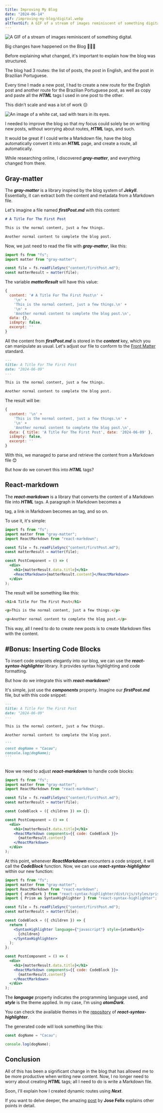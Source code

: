 ```yaml
---
title: Improving My Blog
date: "2024-06-14"
gif: /improving-my-blog/digital.webp
altTextGif: A GIF of a stream of images reminiscent of something digital.
---
```


![A GIF of a stream of images reminiscent of something digital.](/improving-my-blog/digital.webp)

Big changes have happened on the Blog 🎉🎉🎉

Before explaining what changed, it's important to explain how the blog was structured.

The blog had 3 routes: the list of posts, the post in English, and the post in Brazilian Portuguese.

Every time I made a new post, I had to create a new route for the English post and another route for the Brazilian Portuguese post, as well as copy and paste all the **_HTML_** tags I used in one post to the other.

This didn’t scale and was a lot of work 😔

![An image of a white cat, sad with tears in its eyes.](/improving-my-blog/sadCat.jpg)

I needed to improve the blog so that my focus could solely be on writing new posts, without worrying about routes, **_HTML_** tags, and such.

It would be great if I could write a Markdown file, have the blog automatically convert it into an **_HTML_** page, and create a route, all automatically.

While researching online, I discovered **_gray-matter_**, and everything changed from there.

## Gray-matter

The **_gray-matter_** is a library inspired by the blog system of **_Jekyll_**. Essentially, it can extract both the content and metadata from a Markdown file.

Let's imagine a file named **_firstPost.md_** with this content:

```md
# A Title For The First Post

This is the normal content, just a few things.

Another normal content to complete the blog post.
```

Now, we just need to read the file with **_gray-matter_**, like this:

```javascript
import fs from "fs";
import matter from "gray-matter";

const file = fs.readFileSync("content/firstPost.md");
const matterResult = matter(file);
```

The variable **_matterResult_** will have this value:

```javascript
{
  content: '# A Title For The First Post\n' +
    '\n' +
    'This is the normal content, just a few things.\n' +
    '\n' +
    'Another normal content to complete the blog post.\n',
  data: {},
  isEmpty: false,
  excerpt: ''
}
```

All the content from **_firstPost.md_** is stored in the **_content_** key, which you can manipulate as usual. Let's adjust our file to conform to the [Front Matter](https://jekyllrb.com/docs/front-matter/) standard.

```md
---
title: A Title For The First Post
date: "2024-06-09"
---

This is the normal content, just a few things.

Another normal content to complete the blog post.
```

The result will be:

```javascript
{
  content: '\n' +
    'This is the normal content, just a few things.\n' +
    '\n' +
    'Another normal content to complete the blog post.\n',
  data: { title: 'A Title For The First Post', date: '2024-06-09' },
  isEmpty: false,
  excerpt: ''
}
```

With this, we managed to parse and retrieve the content from a Markdown file 😊

But how do we convert this into **_HTML_** tags?

## React-markdown

The **_react-markdown_** is a library that converts the content of a Markdown file into **_HTML_** tags. A paragraph in Markdown becomes a **_<p>_** tag, a link in Markdown becomes an **_<a>_** tag, and so on.

To use it, it's simple:

```jsx
import fs from "fs";
import matter from "gray-matter";
import ReactMarkdown from "react-markdown";

const file = fs.readFileSync("content/firstPost.md");
const matterResult = matter(file);

const PostComponent = () => (
  <div>
    <h1>{matterResult.data.title}</h1>
    <ReactMarkdown>{matterResult.content}</ReactMarkdown>
  </div>
);
```

The result will be something like this:

```html
<h1>A Title For The First Post</h1>

<p>This is the normal content, just a few things.</p>

<p>Another normal content to complete the blog post.</p>
```

This way, all I need to do to create new posts is to create Markdown files with the content.

## #Bonus: Inserting Code Blocks

To insert code snippets elegantly into our blog, we can use the **_react-syntax-highlighter_** library. It provides syntax highlighting and code formatting.

But how do we integrate this with **_react-markdown_**?

It's simple, just use the **_components_** property. Imagine our **_firstPost.md_** file, but with this code snippet:

````md
---
title: A Title For The First Post
date: "2024-06-09"
---

This is the normal content, just a few things.

Another normal content to complete the blog post.

```
const dogName = "Cacau";
console.log(dogName);
```
````

```

```

Now we need to adjust **_react-markdown_** to handle code blocks:

```jsx
import fs from "fs";
import matter from "gray-matter";
import ReactMarkdown from "react-markdown";

const file = fs.readFileSync("content/firstPost.md");
const matterResult = matter(file);

const CodeBlock = ({ children }) => {};

const PostComponent = () => (
  <div>
    <h1>{matterResult.data.title}</h1>
    <ReactMarkdown components={{ code: CodeBlock }}>
      {matterResult.content}
    </ReactMarkdown>
  </div>
);
```

At this point, whenever **_ReactMarkdown_** encounters a code snippet, it will call the **_CodeBlock_** function. Now, we can use **_react-syntax-highlighter_** within our new function:

```jsx
import fs from "fs";
import matter from "gray-matter";
import ReactMarkdown from "react-markdown";
import { atomDark } from "react-syntax-highlighter/dist/cjs/styles/prism";
import { Prism as SyntaxHighlighter } from "react-syntax-highlighter";

const file = fs.readFileSync("content/firstPost.md");
const matterResult = matter(file);

const CodeBlock = ({ children }) => {
  return (
    <SyntaxHighlighter language={"javascript"} style={atomDark}>
      {children}
    </SyntaxHighlighter>
  );
};

const PostComponent = () => (
  <div>
    <h1>{matterResult.data.title}</h1>
    <ReactMarkdown components={{ code: CodeBlock }}>
      {matterResult.content}
    </ReactMarkdown>
  </div>
);
```

The **_language_** property indicates the programming language used, and **_style_** is the theme applied. In my case, I'm using **_atomDark_**.

You can check the available themes in the [repository](https://github.com/react-syntax-highlighter/react-syntax-highlighter) of **_react-syntax-highlighter_**.

The generated code will look something like this:

```javascript
const dogName = "Cacau";

console.log(dogName);
```

## Conclusion

All of this has been a significant change in the blog that has allowed me to be more productive when writing new content. Now, I no longer need to worry about creating **_HTML_** tags; all I need to do is write a Markdown file.

Soon, I'll explain how I created dynamic routes using **_Next_**.

If you want to delve deeper, the amazing [post](https://dev.to/joserfelix/how-to-make-a-static-blog-with-next-js-2bd6) by **Jose Felix** explains other points in detail.

